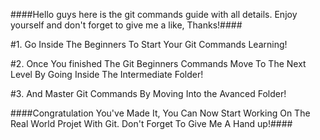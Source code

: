 ####Hello guys here is the git commands guide with all details. Enjoy yourself and don't forget to give me a like, Thanks!####


#1. Go Inside The Beginners To Start Your Git Commands Learning!

#2. Once You finished The Git Beginners Commands Move To The Next Level By Going Inside The Intermediate Folder!

#3. And Master Git Commands By Moving Into the Avanced Folder!



####Congratulation You've Made It, You Can Now Start Working On The Real World Projet With Git. Don't Forget To Give Me A Hand up!####


